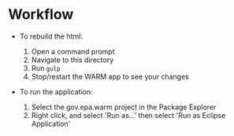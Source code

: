 # Workflow
* To rebuild the html:

  1. Open a command prompt
  2. Navigate to this directory
  3. Run `gulp`
  4. Stop/restart the WARM app to see your changes
	
* To run the application:

  1. Select the gov.epa.warm project in the Package Explorer
  2. Right click, and select 'Run as...' then select 'Run as Eclipse Application'